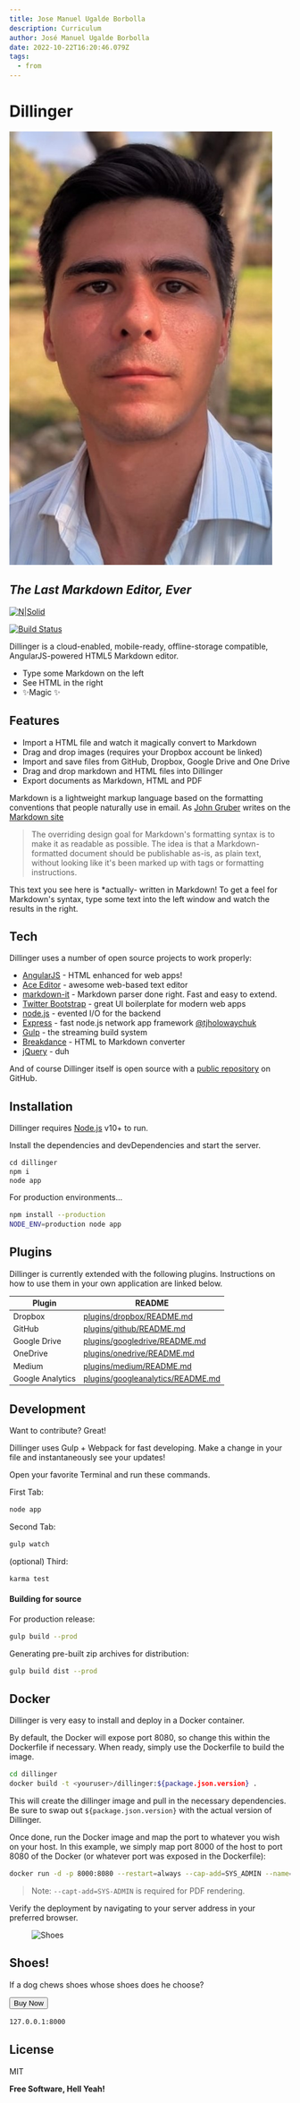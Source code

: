 ```yaml
---
title: Jose Manuel Ugalde Borbolla
description: Curriculum
author: José Manuel Ugalde Borbolla
date: 2022-10-22T16:20:46.079Z
tags:
  - from
---
```

# Dillinger

![Spooky](https://raw.githubusercontent.com/kawpls/ViteCMS/master/Assets/img-20210415-wa0016.jpg "Spooky Image")

## *The Last Markdown Editor, Ever*

[![N|Solid](https://cldup.com/dTxpPi9lDf.thumb.png)](https://nodesource.com/products/nsolid)

[![Build Status](https://travis-ci.org/joemccann/dillinger.svg?branch=master)](https://travis-ci.org/joemccann/dillinger)

Dillinger is a cloud-enabled, mobile-ready, offline-storage compatible,
AngularJS-powered HTML5 Markdown editor.

* Type some Markdown on the left
* See HTML in the right
* ✨Magic ✨

## Features

* Import a HTML file and watch it magically convert to Markdown
* Drag and drop images (requires your Dropbox account be linked)
* Import and save files from GitHub, Dropbox, Google Drive and One Drive
* Drag and drop markdown and HTML files into Dillinger
* Export documents as Markdown, HTML and PDF

Markdown is a lightweight markup language based on the formatting conventions
that people naturally use in email.
As [John Gruber](http://daringfireball.net) writes on the [Markdown site](http://daringfireball.net/projects/markdown/)

> The overriding design goal for Markdown's
> formatting syntax is to make it as readable
> as possible. The idea is that a
> Markdown-formatted document should be
> publishable as-is, as plain text, without
> looking like it's been marked up with tags
> or formatting instructions.

This text you see here is *actually- written in Markdown! To get a feel
for Markdown's syntax, type some text into the left window and
watch the results in the right.

## Tech

Dillinger uses a number of open source projects to work properly:

* [AngularJS](http://angularjs.org) - HTML enhanced for web apps!
* [Ace Editor](http://ace.ajax.org) - awesome web-based text editor
* [markdown-it](https://github.com/markdown-it/markdown-it) - Markdown parser done right. Fast and easy to extend.
* [Twitter Bootstrap](http://twitter.github.com/bootstrap/) - great UI boilerplate for modern web apps
* [node.js](http://nodejs.org) - evented I/O for the backend
* [Express](http://expressjs.com) - fast node.js network app framework [@tjholowaychuk](http://twitter.com/tjholowaychuk)
* [Gulp](http://gulpjs.com) - the streaming build system
* [Breakdance](https://breakdance.github.io/breakdance/) - HTML
  to Markdown converter
* [jQuery](http://jquery.com) - duh

And of course Dillinger itself is open source with a [public repository](https://github.com/joemccann/dillinger)
 on GitHub.

## Installation

Dillinger requires [Node.js](https://nodejs.org/) v10+ to run.

Install the dependencies and devDependencies and start the server.

```shell
cd dillinger
npm i
node app
```

For production environments...

```sh
npm install --production
NODE_ENV=production node app
```

## Plugins

Dillinger is currently extended with the following plugins.
Instructions on how to use them in your own application are linked below.

| Plugin           | README                                                                                                                  |
| ---------------- | ----------------------------------------------------------------------------------------------------------------------- |
| Dropbox          | [plugins/dropbox/README.md](https://github.com/joemccann/dillinger/tree/master/plugins/dropbox/README.md)               |
| GitHub           | [plugins/github/README.md](https://github.com/joemccann/dillinger/tree/master/plugins/github/README.md)                 |
| Google Drive     | [plugins/googledrive/README.md](https://github.com/joemccann/dillinger/tree/master/plugins/googledrive/README.md)       |
| OneDrive         | [plugins/onedrive/README.md](https://github.com/joemccann/dillinger/tree/master/plugins/onedrive/README.md)             |
| Medium           | [plugins/medium/README.md](https://github.com/joemccann/dillinger/tree/master/plugins/medium/README.md)                 |
| Google Analytics | [plugins/googleanalytics/README.md](https://github.com/RahulHP/dillinger/blob/master/plugins/googleanalytics/README.md) |

## Development

Want to contribute? Great!

Dillinger uses Gulp + Webpack for fast developing.
Make a change in your file and instantaneously see your updates!

Open your favorite Terminal and run these commands.

First Tab:

```sh
node app
```

Second Tab:

```sh
gulp watch
```

(optional) Third:

```sh
karma test
```

#### Building for source

For production release:

```sh
gulp build --prod
```

Generating pre-built zip archives for distribution:

```sh
gulp build dist --prod
```

## Docker

Dillinger is very easy to install and deploy in a Docker container.

By default, the Docker will expose port 8080, so change this within the
Dockerfile if necessary. When ready, simply use the Dockerfile to
build the image.

```sh
cd dillinger
docker build -t <youruser>/dillinger:${package.json.version} .
```

This will create the dillinger image and pull in the necessary dependencies.
Be sure to swap out `${package.json.version}` with the actual
version of Dillinger.

Once done, run the Docker image and map the port to whatever you wish on
your host. In this example, we simply map port 8000 of the host to
port 8080 of the Docker (or whatever port was exposed in the Dockerfile):

```sh
docker run -d -p 8000:8080 --restart=always --cap-add=SYS_ADMIN --name=dillinger <youruser>/dillinger:${package.json.version}
```

> Note: `--capt-add=SYS-ADMIN` is required for PDF rendering.

Verify the deployment by navigating to your server address in
your preferred browser.


<div class="card w-96 bg-base-100 shadow-xl">
  <figure><img src="https://placeimg.com/400/225/arch" alt="Shoes" /></figure>
  <div class="card-body">
    <h2 class="card-title">Shoes!</h2>
    <p>If a dog chews shoes whose shoes does he choose?</p>
    <div class="card-actions justify-end">
      <button class="btn btn-primary">Buy Now</button>
    </div>
  </div>
</div>



```sh
127.0.0.1:8000
```

## License

MIT

**Free Software, Hell Yeah!**